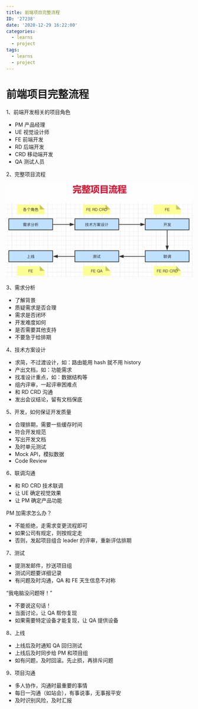 ```yaml
---
title: 前端项目完整流程
ID: '27238'
date: '2020-12-29 16:22:00'
categories:
  - learns
  - project
tags:
  - learns
  - project
---
```


# 前端项目完整流程

1、前端开发相关的项目角色

- PM 产品经理
- UE 视觉设计师
- FE 前端开发
- RD 后端开发
- CRD 移动端开发
- QA 测试人员

2、完整项目流程

![](./images/1611026573.png)

3、需求分析

- 了解背景
- 质疑需求是否合理
- 需求是否闭环
- 开发难度如何
- 是否需要其他支持
- 不要急于给排期

4、技术方案设计

- 求简，不过渡设计，如：路由能用 hash 就不用 history
- 产出文档，如：功能需求
- 找准设计重点，如：数据结构等
- 组内评审，一起评审困难点
- 和 RD CRD 沟通
- 发出会议结论，留有文档保底

5、开发，如何保证开发质量

- 合理排期，需要一些缓存时间
- 符合开发规范
- 写出开发文档
- 及时单元测试
- Mock API，模拟数据
- Code Review

6、联调沟通

- 和 RD CRD 技术联调
- 让 UE 确定视觉效果
- 让 PM 确定产品功能

PM 加需求怎么办？

- 不能拒绝，走需求变更流程即可
- 如果公司有规定，则按规定走
- 否则，发起项目组合 leader 的评审，重新评估排期

7、测试

- 提测发邮件，抄送项目组
- 测试问题要详细记录
- 有问题及时沟通，QA 和 FE 天生信息不对称

“我电脑没问题呀！”

- 不要说这句话！
- 当面讨论，让 QA 帮你复现
- 如果需要特定设备才能复现，让 QA 提供设备

8、上线

- 上线后及时通知 QA 回归测试
- 上线后及时同步给 PM 和项目组
- 如有问题，及时回滚。先止损，再排斥问题

9、项目沟通

- 多人协作，沟通时最重要的事情
- 每日一沟通（如站会），有事说事，无事报平安
- 及时识别风险，及时汇报
 
